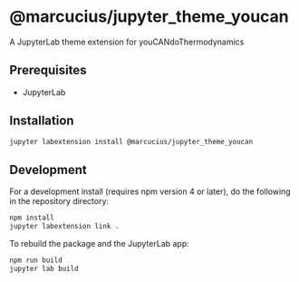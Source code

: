 # @marcucius/jupyter_theme_youcan

A JupyterLab theme extension for youCANdoThermodynamics

## Prerequisites

* JupyterLab

## Installation

```bash
jupyter labextension install @marcucius/jupyter_theme_youcan
```

## Development

For a development install (requires npm version 4 or later), do the following in the repository directory:

```bash
npm install
jupyter labextension link .
```

To rebuild the package and the JupyterLab app:

```bash
npm run build
jupyter lab build
```
